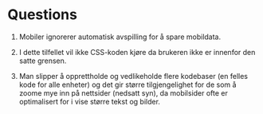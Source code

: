 # Questions

1. Mobiler ignorerer automatisk avspilling for å spare mobildata.

2. I dette tilfellet vil ikke CSS-koden kjøre da brukeren ikke er innenfor den satte grensen.

3. Man slipper å opprettholde og vedlikeholde flere kodebaser (en felles kode for alle enheter) og det gir større tilgjengelighet for de som å zoome mye inn på nettsider (nedsatt syn), da mobilsider ofte er optimalisert for i vise større tekst og bilder.
